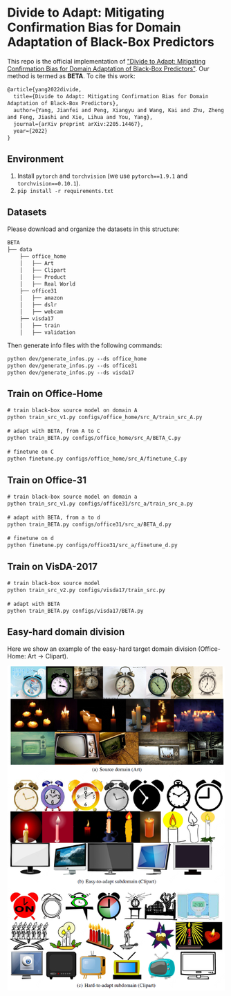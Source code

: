 # Divide to Adapt: Mitigating Confirmation Bias for Domain Adaptation of Black-Box Predictors
This repo is the official implementation of ["Divide to Adapt: Mitigating Confirmation Bias for Domain Adaptation of Black-Box Predictors"](https://arxiv.org/abs/2205.14467).
Our method is termed as **BETA**. To cite this work:
```
@article{yang2022divide,
  title={Divide to Adapt: Mitigating Confirmation Bias for Domain Adaptation of Black-Box Predictors},
  author={Yang, Jianfei and Peng, Xiangyu and Wang, Kai and Zhu, Zheng and Feng, Jiashi and Xie, Lihua and You, Yang},
  journal={arXiv preprint arXiv:2205.14467},
  year={2022}
}
```

## Environment

1. Install `pytorch` and `torchvision` (we use `pytorch==1.9.1` and `torchvision==0.10.1`).
2. `pip install -r requirements.txt`

## Datasets
Please download and organize the datasets in this structure:
```
BETA
├── data
    ├── office_home
    │   ├── Art
    │   ├── Clipart
    │   ├── Product
    │   ├── Real World
    ├── office31
    │   ├── amazon
    │   ├── dslr
    │   ├── webcam
    ├── visda17
    │   ├── train
    │   ├── validation 
```

Then generate info files with the following commands:
```
python dev/generate_infos.py --ds office_home
python dev/generate_infos.py --ds office31
python dev/generate_infos.py --ds visda17
```

## Train on Office-Home
```
# train black-box source model on domain A
python train_src_v1.py configs/office_home/src_A/train_src_A.py

# adapt with BETA, from A to C
python train_BETA.py configs/office_home/src_A/BETA_C.py

# finetune on C
python finetune.py configs/office_home/src_A/finetune_C.py
```

## Train on Office-31
```
# train black-box source model on domain a
python train_src_v1.py configs/office31/src_a/train_src_a.py

# adapt with BETA, from a to d
python train_BETA.py configs/office31/src_a/BETA_d.py

# finetune on d 
python finetune.py configs/office31/src_a/finetune_d.py
```

## Train on VisDA-2017 
```
# train black-box source model
python train_src_v2.py configs/visda17/train_src.py

# adapt with BETA
python train_BETA.py configs/visda17/BETA.py
```

## Easy-hard domain division
Here we show an example of the easy-hard target domain division (Office-Home: Art -> Clipart).

<img src="resources/division.png"> 
